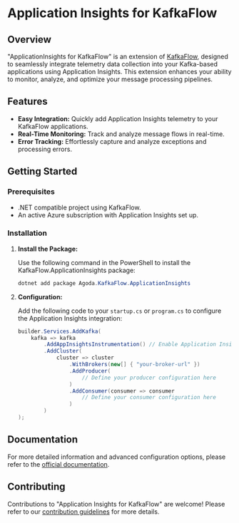# Application Insights for KafkaFlow

## Overview

"ApplicationInsights for KafkaFlow" is an extension of [KafkaFlow](https://github.com/Farfetch/kafkaflow), designed to seamlessly integrate telemetry data collection into your Kafka-based applications using Application Insights. This extension enhances your ability to monitor, analyze, and optimize your message processing pipelines.

## Features

- **Easy Integration:** Quickly add Application Insights telemetry to your KafkaFlow applications.
- **Real-Time Monitoring:** Track and analyze message flows in real-time.
- **Error Tracking:** Effortlessly capture and analyze exceptions and processing errors.

## Getting Started

### Prerequisites

- .NET compatible project using KafkaFlow.
- An active Azure subscription with Application Insights set up.

### Installation

1. **Install the Package:**

   Use the following command in the PowerShell to install the KafkaFlow.ApplicationInsights package:

   ```powershell
   dotnet add package Agoda.KafkaFlow.ApplicationInsights
   ```

2. **Configuration:**

   Add the following code to your `startup.cs` or `program.cs` to configure the Application Insights integration:

   ```csharp
   builder.Services.AddKafka(
       kafka => kafka
           .AddAppInsightsInstrumentation() // Enable Application Insights
           .AddCluster(
               cluster => cluster
                   .WithBrokers(new[] { "your-broker-url" })
                   .AddProducer(
                       // Define your producer configuration here
                   )
                   .AddConsumer(consumer => consumer
                       // Define your consumer configuration here
                   )
           )
   );
   ```

## Documentation

For more detailed information and advanced configuration options, please refer to the [official documentation](#).

## Contributing

Contributions to "Application Insights for KafkaFlow" are welcome! Please refer to our [contribution guidelines](CONTRIBUTING.md) for more details.


